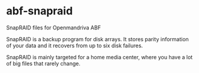 # abf-snapraid
SnapRAID files for Openmandriva ABF

SnapRAID is a backup program for disk arrays. It stores parity information of your data and it recovers from up to six disk failures.

SnapRAID is mainly targeted for a home media center, where you have a lot of big files that rarely change.
